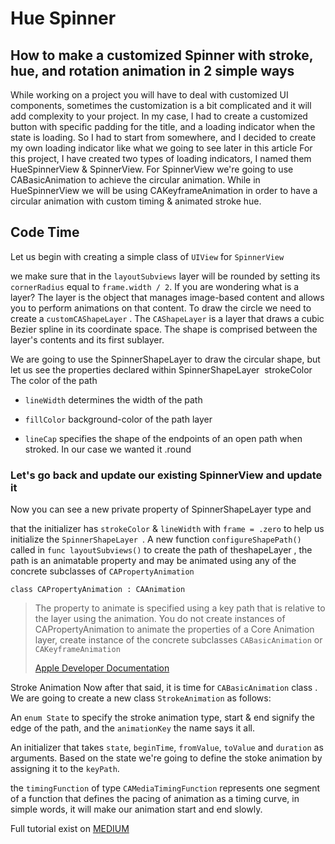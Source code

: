 # Hue Spinner

## How to make a customized Spinner with stroke, hue, and rotation animation in 2 simple ways

While working on a project you will have to deal with customized UI components, sometimes the customization is a bit complicated and it will add complexity to your project. In my case, I had to create a customized button with specific padding for the title, and a loading indicator when the state is loading.
So I had to start from somewhere, and I decided to create my own loading indicator like what we going to see later in this article
For this project, I have created two types of loading indicators, I named them HueSpinnerView & SpinnerView. For SpinnerView we're going to use CABasicAnimation to achieve the circular animation. While in HueSpinnerView we will be using CAKeyframeAnimation in order to have a circular animation with custom timing & animated stroke hue.

## Code Time

Let us begin with creating a simple class of `UIView` for `SpinnerView`

we make sure that in the `layoutSubviews` layer will be rounded by setting its `cornerRadius` equal to `frame.width / 2`.
If you are wondering what is a layer? The layer is the object that manages image-based content and allows you to perform animations on that content.
To draw the circle we need to create a `customCAShapeLayer` . The `CAShapeLayer` is a layer that draws a cubic Bezier spline in its coordinate space. The shape is comprised between the layer's contents and its first sublayer.

We are going to use the SpinnerShapeLayer to draw the circular shape, but let us see the properties declared within SpinnerShapeLayer 
strokeColor The color of the path

- `lineWidth` determines the width of the path

- `fillColor` background-color of the path layer

- `lineCap` specifies the shape of the endpoints of an open path when stroked. In our case we wanted it .round

### Let's go back and update our existing SpinnerView and update it

Now you can see a new private property of SpinnerShapeLayer type and 

that the initializer has `strokeColor` & `lineWidth` with `frame = .zero` to help us initialize the `SpinnerShapeLayer `.
A new function `configureShapePath()` called in `func layoutSubviews()` to create the path of theshapeLayer , the path is an animatable property and may be animated using any of the concrete subclasses of `CAPropertyAnimation`

```class CAPropertyAnimation : CAAnimation```

> The property to animate is specified using a key path that is relative to the layer using the animation. You do not create instances of CAPropertyAnimation to animate the properties of a Core Animation layer, create instance of the concrete subclasses `CABasicAnimation` or `CAKeyframeAnimation`
> 
>[Apple Developer Documentation](https://developer.apple.com/documentation/quartzcore/capropertyanimation)

Stroke Animation
Now after that said, it is time for `CABasicAnimation` class . We are going to create a new class `StrokeAnimation` as follows:

An `enum State` to specify the stroke animation type, start & end signify the edge of the path, and the `animationKey` the name says it all.

An initializer that takes `state`, `beginTime`, `fromValue`, `toValue` and `duration` as arguments. Based on the state we're going to define the stoke animation by assigning it to the `keyPath`.

the `timingFunction` of type `CAMediaTimingFunction` represents one segment of a function that defines the pacing of animation as a timing curve, in simple words, it will make our animation start and end slowly.

Full tutorial exist on [MEDIUM]()